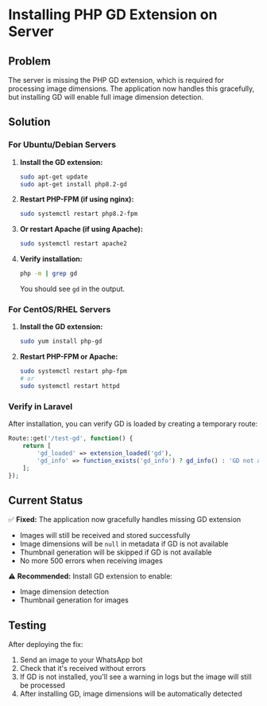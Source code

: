 # Installing PHP GD Extension on Server

## Problem
The server is missing the PHP GD extension, which is required for processing image dimensions. The application now handles this gracefully, but installing GD will enable full image dimension detection.

## Solution

### For Ubuntu/Debian Servers

1. **Install the GD extension:**
   ```bash
   sudo apt-get update
   sudo apt-get install php8.2-gd
   ```

2. **Restart PHP-FPM (if using nginx):**
   ```bash
   sudo systemctl restart php8.2-fpm
   ```

3. **Or restart Apache (if using Apache):**
   ```bash
   sudo systemctl restart apache2
   ```

4. **Verify installation:**
   ```bash
   php -m | grep gd
   ```
   
   You should see `gd` in the output.

### For CentOS/RHEL Servers

1. **Install the GD extension:**
   ```bash
   sudo yum install php-gd
   ```

2. **Restart PHP-FPM or Apache:**
   ```bash
   sudo systemctl restart php-fpm
   # or
   sudo systemctl restart httpd
   ```

### Verify in Laravel

After installation, you can verify GD is loaded by creating a temporary route:

```php
Route::get('/test-gd', function() {
    return [
        'gd_loaded' => extension_loaded('gd'),
        'gd_info' => function_exists('gd_info') ? gd_info() : 'GD not available'
    ];
});
```

## Current Status

✅ **Fixed:** The application now gracefully handles missing GD extension
- Images will still be received and stored successfully
- Image dimensions will be `null` in metadata if GD is not available
- Thumbnail generation will be skipped if GD is not available
- No more 500 errors when receiving images

⚠️ **Recommended:** Install GD extension to enable:
- Image dimension detection
- Thumbnail generation for images

## Testing

After deploying the fix:
1. Send an image to your WhatsApp bot
2. Check that it's received without errors
3. If GD is not installed, you'll see a warning in logs but the image will still be processed
4. After installing GD, image dimensions will be automatically detected
